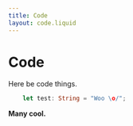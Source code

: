 ```yaml
---
title: Code
layout: code.liquid
---
```

# Code

Here be code things.

```rust
    let test: String = "Woo \o/";
```

**Many cool.**
